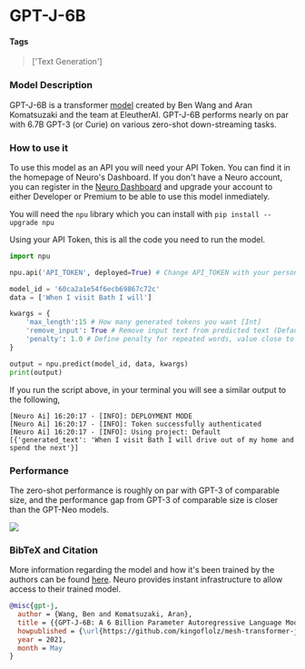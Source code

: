 # GPT-J-6B

#### Tags

> ['Text Generation']

### Model Description

GPT-J-6B is a transformer [model](https://github.com/kingoflolz/mesh-transformer-jax) created by Ben Wang and Aran Komatsuzaki and the team at EleutherAI. GPT-J-6B performs nearly on par with 6.7B GPT-3 (or Curie) on various zero-shot down-streaming tasks.

### How to use it

To use this model as an API you will need your API Token. You can find it in the homepage of Neuro's Dashboard. If you don't have a Neuro account, you can register in the [Neuro Dashboard](https://dashboard.getneuro.ai/) and upgrade your account to either Developer or Premium to be able to use this model inmediately.

You will need the `npu` library which you can install with `pip install --upgrade npu`

Using your API Token, this is all the code you need to run the model.

```python
import npu

npu.api('API_TOKEN', deployed=True) # Change API_TOKEN with your personal API token

model_id = '60ca2a1e54f6ecb69867c72c'
data = ['When I visit Bath I will']

kwargs = {
    'max_length':15 # How many generated tokens you want [Int]
    'remove_input': True # Remove input text from predicted text (Default: False) [Bool]
    'penalty': 1.0 # Define penalty for repeated words, value close to 0 will highly repeat generated output (Default: 1.0) [Float]
}

output = npu.predict(model_id, data, kwargs)
print(output)
```

If you run the script above, in your terminal you will see a similar output to the following,

```
[Neuro Ai] 16:20:17 - [INFO]: DEPLOYMENT MODE
[Neuro Ai] 16:20:17 - [INFO]: Token successfully authenticated
[Neuro Ai] 16:20:17 - [INFO]: Using project: Default
[{'generated_text': 'When I visit Bath I will drive out of my home and spend the next'}]
```

### Performance

The zero-shot performance is roughly on par with GPT-3 of comparable size, and the performance gap from GPT-3 of comparable size is closer than the GPT-Neo models.

<p class="aligncenter">
    <img src="https://arankomatsuzaki.files.wordpress.com/2021/06/gptj-table.png" width="auto" >
</p>

### BibTeX and Citation

More information regarding the model and how it's been trained by the authors can be found [here](https://arankomatsuzaki.wordpress.com/2021/06/04/gpt-j/). Neuro provides instant infrastructure to allow access to their trained model.

```bibtex
@misc{gpt-j,
  author = {Wang, Ben and Komatsuzaki, Aran},
  title = {{GPT-J-6B: A 6 Billion Parameter Autoregressive Language Model}},
  howpublished = {\url{https://github.com/kingoflolz/mesh-transformer-jax}},
  year = 2021,
  month = May
}
```
